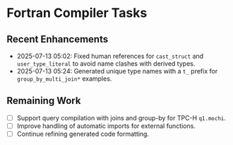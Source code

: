 # Fortran Compiler Tasks

## Recent Enhancements
- 2025-07-13 05:02: Fixed human references for `cast_struct` and `user_type_literal` to avoid name clashes with derived types.
- 2025-07-13 05:24: Generated unique type names with a `t_` prefix for `group_by_multi_join*` examples.

## Remaining Work
- [ ] Support query compilation with joins and group-by for TPC-H `q1.mochi`.
- [ ] Improve handling of automatic imports for external functions.
- [ ] Continue refining generated code formatting.
